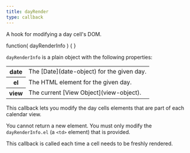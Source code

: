 ```yaml
---
title: dayRender
type: callback
---
```


A hook for modifying a day cell's DOM.

<div class='spec' markdown='1'>
function( dayRenderInfo ) { }
</div>

`dayRenderInfo` is a plain object with the following properties:

<table>

<tr>
<th>date</th>
<td markdown='1'>
The [Date](date-object) for the given day.
</td>
</tr>

<tr>
<th>el</th>
<td markdown='1'>
The HTML element for the given day.
</td>
</tr>

<tr>
<th>view</th>
<td markdown='1'>
The current [View Object](view-object).
</td>
</tr>

</table>

This callback lets you modify the day cells elements that are part of each calendar view.

You cannot return a new element. You must only modify the `dayRenderInfo.el` (a `<td>` element) that is provided.

This callback is called each time a cell needs to be freshly rendered.
